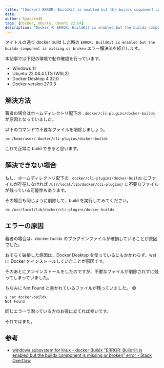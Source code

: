 ```yaml
---
title: "[Docker] ERROR: BuildKit is enabled but the buildx component is missing or broken エラーの解決方法"
date:
author: Ryotaro49
tags: [Docker, Ubuntu, Ubuntu 22.04]
description: "Docker の ERROR: BuildKit is enabled but the buildx component is missing or broken エラー解決法を紹介します。破損したファイルが残っていることが原因の場合があるため、そのファイルを削除することで対処します。"
---
```


タイトルの通り docker build した時の `ERROR: BuildKit is enabled but the buildx component is missing or broken` エラー解決法を紹介します。

本記事では下記の環境で動作確認を行っています。

- Windows 11
- Ubuntu 22.04.4 LTS (WSL2)
- Docker Desktop 4.32.0
- Docker version 27.0.3

## 解決方法

著者の場合はホームディレクトリ配下の `.docker/cli-plugins/docker-buildx` が原因となっていました。

以下のコマンドで不要なファイルを削除しましょう。

```bash:title=不要なファイルを削除
rm /home/user/.docker/cli-plugins/docker-buildx
```

これで正常に build できると思います。

## 解決できない場合

もし、ホームディレクトリ配下の `.docker/cli-plugins/docker-buildx` にファイルが存在しなければ `/usr/local/lib/docker/cli-plugins/` に不要なファイルが残っている可能性もあります。

その場合も同じように削除して、build を実行してみてください。

```bash:title=不要なファイルを削除
rm /usr/local/lib/docker/cli-plugins/docker-buildx
```

## エラーの原因

著者の場合は、docker buildx のプラグインファイルが破損していることが原因でした。

おそらく破損した原因は、Docker Desktop を使っているにもかかわらず、wsl に Docker をインストールしていたことが原因です。

そのあとにアンインストールをしたのですが、不要なファイルが削除されずに残ってしまっていました。

ちなみに Not Found と書かれているファイルが残っていました。 😅

```bash:title=/home/user/.docker/cli-plugins/docker-buildx
$ cat docker-buildx
Not Found
```

同じエラーで困っている方のお役に立てれば幸いです。

それではまた。

## 参考

- [windows subsystem for linux - docker Buildx "ERROR: BuildKit is enabled but the buildx component is missing or broken" error - Stack Overflow](https://stackoverflow.com/questions/75739545/docker-buildx-error-buildkit-is-enabled-but-the-buildx-component-is-missing-or)
